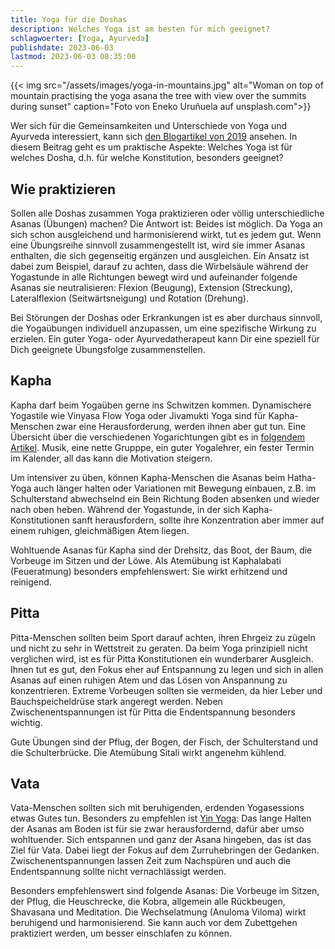 ```yaml
---
title: Yoga für die Doshas
description: Welches Yoga ist am besten für mich geeignet?
schlagwoerter: [Yoga, Ayurveda]
publishdate: 2023-06-03
lastmod: 2023-06-03 08:35:00
---
```


{{< img src="/assets/images/yoga-in-mountains.jpg" alt="Woman on top of mountain practising the yoga asana the tree with view over the summits during sunset" caption="Foto von Eneko Uruñuela auf unsplash.com">}}

Wer sich für die Gemeinsamkeiten und Unterschiede von Yoga und Ayurveda interessiert, kann sich [den Blogartikel von 2019][1] ansehen. In diesem Beitrag geht es um praktische Aspekte: Welches Yoga ist für welches Dosha, d.h. für welche Konstitution, besonders geeignet?


## Wie praktizieren

Sollen alle Doshas zusammen Yoga praktizieren oder völlig unterschiedliche Asanas (Übungen) machen? Die Antwort ist: Beides ist möglich. Da Yoga an sich schon ausgleichend und harmonisierend wirkt, tut es jedem gut. Wenn eine Übungsreihe sinnvoll zusammengestellt ist, wird sie immer Asanas enthalten, die sich gegenseitig ergänzen und ausgleichen. Ein Ansatz ist dabei zum Beispiel, darauf zu achten, dass die Wirbelsäule während der Yogastunde in alle Richtungen bewegt wird und aufeinander folgende Asanas sie neutralisieren: Flexion (Beugung), Extension (Streckung), Lateralflexion (Seitwärtsneigung) und Rotation (Drehung). 

Bei Störungen der Doshas oder Erkrankungen ist es aber durchaus sinnvoll, die Yogaübungen individuell anzupassen, um eine spezifische Wirkung zu erzielen. Ein guter Yoga- oder Ayurvedatherapeut kann Dir eine speziell für Dich geeignete Übungsfolge zusammenstellen.

## Kapha

Kapha darf beim Yogaüben gerne ins Schwitzen kommen. Dynamischere Yogastile wie Vinyasa Flow Yoga oder Jivamukti Yoga sind für Kapha-Menschen zwar eine Herausforderung, werden ihnen aber gut tun. Eine Übersicht über die verschiedenen Yogarichtungen gibt es in [folgendem Artikel][2]. Musik, eine nette Grupppe, ein guter Yogalehrer, ein fester Termin im Kalender, all das kann die Motivation steigern.

Um intensiver zu üben, können Kapha-Menschen die Asanas beim Hatha-Yoga auch länger halten oder Variationen mit Bewegung einbauen, z.B. im Schulterstand abwechselnd ein Bein Richtung Boden absenken und wieder nach oben heben. Während der Yogastunde, in der sich Kapha-Konstitutionen sanft herausfordern, sollte ihre Konzentration aber immer auf einem ruhigen, gleichmäßigen Atem liegen.

Wohltuende Asanas für Kapha sind der Drehsitz, das Boot, der Baum, die Vorbeuge im Sitzen und der Löwe. Als Atemübung ist Kaphalabati (Feueratmung) besonders empfehlenswert: Sie wirkt erhitzend und reinigend.


## Pitta

Pitta-Menschen sollten beim Sport darauf achten, ihren Ehrgeiz zu zügeln und nicht zu sehr in Wettstreit zu geraten. Da beim Yoga prinzipiell nicht verglichen wird, ist es für Pitta Konstitutionen ein wunderbarer Ausgleich. Ihnen tut es gut, den Fokus eher auf Entspannung zu legen und sich in allen Asanas auf einen ruhigen Atem und das Lösen von Anspannung zu konzentrieren. Extreme Vorbeugen sollten sie vermeiden, da hier Leber und Bauchspeicheldrüse stark angeregt werden. Neben Zwischenentspannungen ist für Pitta die Endentspannung besonders wichtig.

Gute Übungen sind der Pflug, der Bogen, der Fisch, der Schulterstand und die Schulterbrücke. Die Atemübung Sitali wirkt angenehm kühlend.


## Vata

Vata-Menschen sollten sich mit beruhigenden, erdenden Yogasessions etwas Gutes tun. Besonders zu empfehlen ist [Yin Yoga][3]: Das lange Halten der Asanas am Boden ist für sie zwar herausfordernd, dafür aber umso wohltuender. Sich entspannen und ganz der Asana hingeben, das ist das Ziel für Vata. Dabei liegt der Fokus auf dem Zurruhebringen der Gedanken. Zwischenentspannungen lassen Zeit zum Nachspüren und auch die Endentspannung sollte nicht vernachlässigt werden.

Besonders empfehlenswert sind folgende Asanas: Die Vorbeuge im Sitzen, der Pflug, die Heuschrecke, die Kobra, allgemein alle Rückbeugen, Shavasana und Meditation. Die Wechselatmung (Anuloma Viloma) wirkt beruhigend und harmonisierend. Sie kann auch vor dem Zubettgehen praktiziert werden, um besser einschlafen zu können.   


[1]: /artikel/2019/yoga-ayurveda/
[2]: /artikel/2018/yoga-stile/
[3]: /artikel/2018/was-ist-yin-faszien-yoga/